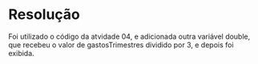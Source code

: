 # Resolução

Foi utilizado o código da atvidade 04, e adicionada outra variável double, que recebeu o valor de gastosTrimestres dividido por 3, e depois foi exibida.